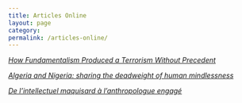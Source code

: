 ```yaml
---
title: Articles Online
layout: page
category:
permalink: /articles-online/
---
```


[*How Fundamentalism Produced a Terrorism Without Precedent*](/article/how-fundamentalism-produced-a-terrorism-without-precedent/)


[*Algeria and Nigeria: sharing the deadweight of human mindlessness*](http://www.opendemocracy.net/5050/mahfoud-bennoune/algeria-and-nigeria-sharing-deadweight-of-human-mindlessness)

[*De l’intellectuel maquisard à l’anthropologue engagé*](http://www.elwatan.com/contributions/de-l-intellectuel-maquisard-a-l-anthropologue-engage-17-05-2014-257452_120.php)